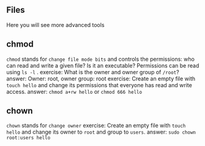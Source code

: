 ## Files
Here you will see more advanced tools

## chmod
`chmod` stands for `change file mode bits` and controls the permissions: who can read and write a given file? Is it an executable? Permissions can be read using `ls -l` . 
exercise: What is the owner and owner group of `/root`?
answer: Owner: root, owner group: root
exercise: Create an empty file with `touch hello` and change its permissions that everyone has read and write access. 
answer: `chmod a+rw hello` or `chmod 666 hello`

## chown
`chown` stands for `change owner`
exercise: Create an empty file with `touch hello` and change its owner to `root` and group to `users`.
answer: `sudo chown root:users hello`

 

